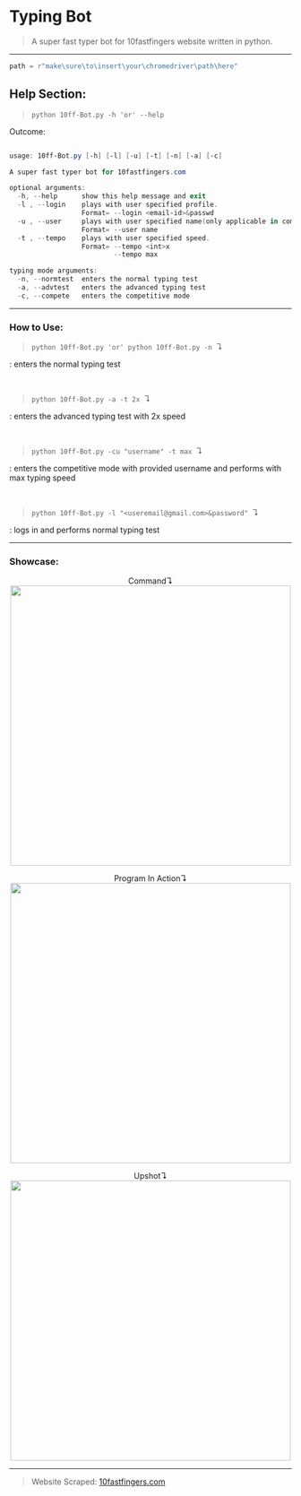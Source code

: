 # Typing Bot
>A super fast typer bot for 10fastfingers website written in python.
---
```python
path = r"make\sure\to\insert\your\chromedriver\path\here"
```
## Help Section:

>```python 10ff-Bot.py -h 'or' --help```

Outcome:

```powershell

usage: 10ff-Bot.py [-h] [-l] [-u] [-t] [-n] [-a] [-c]

A super fast typer bot for 10fastfingers.com

optional arguments:
  -h, --help      show this help message and exit
  -l , --login    plays with user specified profile.
                  Format= --login <email-id>&passwd
  -u , --user     plays with user specified name(only applicable in competitive mode).
                  Format= --user name
  -t , --tempo    plays with user specified speed.
                  Format= --tempo <int>x
                          --tempo max

typing mode arguments:
  -n, --normtest  enters the normal typing test
  -a, --advtest   enters the advanced typing test
  -c, --compete   enters the competitive mode
```

---

### How to Use:

>```python 10ff-Bot.py 'or' python 10ff-Bot.py -n ```↴

: enters the normal typing test

<br>

>```python 10ff-Bot.py -a -t 2x ```↴

: enters the advanced typing test with 2x speed

<br>

>```python 10ff-Bot.py -cu "username" -t max ```↴

: enters the competitive mode with provided username and performs with max typing speed 

<br>

>```python 10ff-Bot.py -l "<useremail@gmail.com>&password" ```↴

: logs in and performs normal typing test

---

### Showcase:

<p align="center">
Command↴
<img width=500 src="https://i.imgur.com/CEo5wda.gif"/>
</p>

<p align="center">
Program In Action↴
  <img width=500 src="https://i.imgur.com/7A2Jkgo.gif"/>
</p>

<p align="center">
Upshot↴
  <img width=500 src="https://i.imgur.com/rTdAeWz.gif"/>
</p>

___
>Website Scraped: <a href="https://www.10fastfingers.com"> 10fastfingers.com</a>
